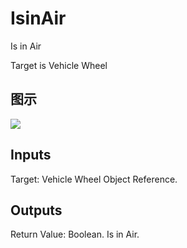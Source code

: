 # IsinAir

Is in Air

Target is Vehicle Wheel

## 图示

![]($-20221218-19051194.png)

## Inputs

Target: Vehicle Wheel Object Reference.  

## Outputs

Return Value: Boolean. Is in Air.

